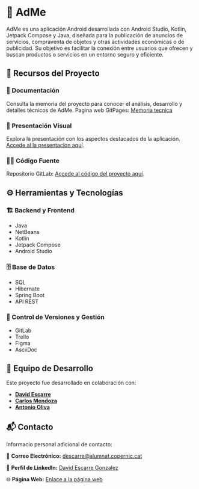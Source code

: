 # 📢 AdMe

AdMe es una aplicación Android desarrollada con Android Studio, Kotlin, Jetpack Compose y Java, diseñada para la publicación de anuncios de servicios, compraventa de objetos y otras actividades económicas o de publicidad. Su objetivo es facilitar la conexión entre usuarios que ofrecen y buscan productos o servicios en un entorno seguro y eficiente.

## 🔗 Recursos del Proyecto

### 📄 Documentación
Consulta la memoria del proyecto para conocer el análisis, desarrollo y detalles técnicos de AdMe.
Pagina web GitPages: [Memoria tecnica](https://proyect3-group4-6493a9.gitlab.io) 
### 🎥 Presentación Visual
Explora la presentación con los aspectos destacados de la aplicación.
[Accede al la presentacion aquí](https://youtu.be/_yJBmi4uREk).
### 🧑‍💻 Código Fuente
Repositorio GitLab: [Accede al código del proyecto aquí](https://gitlab.com/carlosmendozajimenez/proyect3_group4).

## ⚙️ Herramientas y Tecnologías

### 🏗️ Backend y Frontend
- Java
- NetBeans
- Kotlin
- Jetpack Compose
- Android Studio

### 🗄️ Base de Datos
- SQL
- Hibernate
- Spring Boot
- API REST

### 🔄 Control de Versiones y Gestión
- GitLab
- Trello
- Figma
- AsciiDoc

## 👥 Equipo de Desarrollo
Este proyecto fue desarrollado en colaboración con:
- [**David Escarre**](https://github.com/DavidEscarre)
- [**Carlos Mendoza**](https://github.com/TheReaperRK)
- [**Antonio Oliva**](https://github.com/AOliva99)

## 📬 Contacto
Informacio personal adicional de contacto:

📧 **Correo Electrónico:** descarre@alumnat.copernic.cat

🔗 **Perfil de LinkedIn:** [David Escarre Gonzalez](https://www.linkedin.com/in/davidego/)

🌐 **Página Web:** [Enlace a la página web](https://sites.google.com/alumnat.copernic.cat/davidescarregonzalez/inici?authuser=0)


